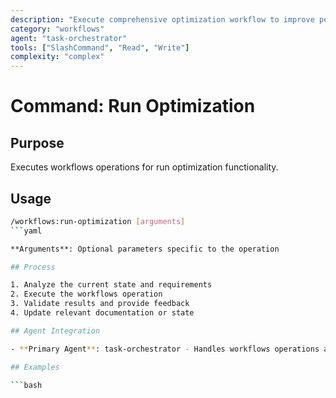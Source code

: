 ```yaml
---
description: "Execute comprehensive optimization workflow to improve performance, reduce bundle size, and enhance user experience"
category: "workflows"
agent: "task-orchestrator"
tools: ["SlashCommand", "Read", "Write"]
complexity: "complex"
---
```


# Command: Run Optimization

## Purpose

Executes workflows operations for run optimization functionality.

## Usage

```bash
/workflows:run-optimization [arguments]
```yaml

**Arguments**: Optional parameters specific to the operation

## Process

1. Analyze the current state and requirements
2. Execute the workflows operation
3. Validate results and provide feedback
4. Update relevant documentation or state

## Agent Integration

- **Primary Agent**: task-orchestrator - Handles workflows operations and coordination

## Examples

```bash
